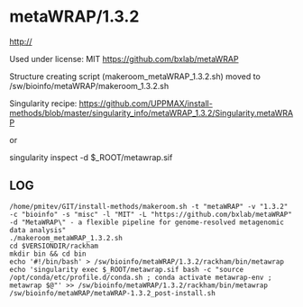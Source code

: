 metaWRAP/1.3.2
========================

<http://>

Used under license:
MIT
<https://github.com/bxlab/metaWRAP>

Structure creating script (makeroom_metaWRAP_1.3.2.sh) moved to /sw/bioinfo/metaWRAP/makeroom_1.3.2.sh

Singularity recipe: https://github.com/UPPMAX/install-methods/blob/master/singularity_info/metaWRAP_1.3.2/Singularity.metaWRAP

or

singularity inspect -d $_ROOT/metawrap.sif

LOG
---

    /home/pmitev/GIT/install-methods/makeroom.sh -t "metaWRAP" -v "1.3.2" -c "bioinfo" -s "misc" -l "MIT" -L "https://github.com/bxlab/metaWRAP" -d "MetaWRAP\" - a flexible pipeline for genome-resolved metagenomic data analysis"
    ./makeroom_metaWRAP_1.3.2.sh
    cd $VERSIONDIR/rackham
    mkdir bin && cd bin
    echo '#!/bin/bash' > /sw/bioinfo/metaWRAP/1.3.2/rackham/bin/metawrap
    echo 'singularity exec $_ROOT/metawrap.sif bash -c "source /opt/conda/etc/profile.d/conda.sh ; conda activate metawrap-env ; metawrap $@"' >> /sw/bioinfo/metaWRAP/1.3.2/rackham/bin/metawrap
    /sw/bioinfo/metaWRAP/metaWRAP-1.3.2_post-install.sh
    
    

